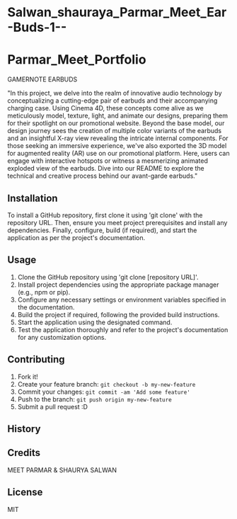 # Salwan_shauraya_Parmar_Meet_Ear-Buds-1--
# Parmar_Meet_Portfolio
GAMERNOTE EARBUDS

"In this project, we delve into the realm of innovative audio technology by conceptualizing a cutting-edge pair of earbuds and their accompanying charging case. Using Cinema 4D, these concepts come alive as we meticulously model, texture, light, and animate our designs, preparing them for their spotlight on our promotional website. Beyond the base model, our design journey sees the creation of multiple color variants of the earbuds and an insightful X-ray view revealing the intricate internal components. For those seeking an immersive experience, we've also exported the 3D model for augmented reality (AR) use on our promotional platform. Here, users can engage with interactive hotspots or witness a mesmerizing animated exploded view of the earbuds. Dive into our README to explore the technical and creative process behind our avant-garde earbuds."

## Installation
To install a GitHub repository, first clone it using 'git clone' with the repository URL. Then, ensure you meet project prerequisites and install any dependencies. Finally, configure, build (if required), and start the application as per the project's documentation.

## Usage

1. Clone the GitHub repository using 'git clone [repository URL]'.
2. Install project dependencies using the appropriate package manager (e.g., npm or pip).
3. Configure any necessary settings or environment variables specified in the documentation.
4. Build the project if required, following the provided build instructions.
5. Start the application using the designated command.
6. Test the application thoroughly and refer to the project's documentation for any customization 
   options.


## Contributing
1. Fork it!
2. Create your feature branch: `git checkout -b my-new-feature`
3. Commit your changes: `git commit -am 'Add some feature'`
4. Push to the branch: `git push origin my-new-feature`
5. Submit a pull request :D

## History


## Credits
MEET PARMAR & SHAURYA SALWAN

## License
MIT